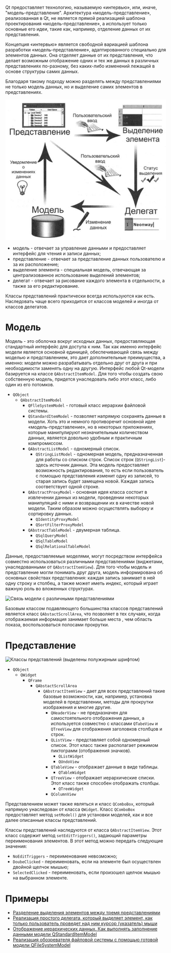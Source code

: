 Qt предоставляет технологию, называемую «интервью», или, иначе,
"модель-представление". Архитектура «модель-представление», реализованная в Qt,
не является прямой реализацией шаблона проектирования «модель-представление», а
использует только основные его идеи, такие как, например, отделение данных от их
представления.

Концепция «интервью» является свободной вариацией шаблона разработки «модель-представление»,
адаптированного специально для элементов данных. Она отделяет данные
от их представления, что делает возможным отображение одних и тех же данных в различных
представлениях по-разному, без каких-либо изменений лежащей в основе структуры
самих данных.

Благодаря такому подходу можно разделять между представлениями не только модель данных,
но и выделение самих элементов в представлениях.

![Взаимодействие компонентов «интервью»](img/model-view.png)

- модель - отвечает за управление данными и предоставляет интерфейс для чтения и записи данных;
- представление - отвечает за представление данных пользователю и за их расположение;
- выделение элемента - специальная модель, отвечающая за централизованное использование выделений элементов;
- делегат - отвечает за рисование каждого элемента в отдельности, а также за его редактирование.

Классы представлений практически всегда используются как есть. Наследовать чаще всего
приходится от классов моделей и иногда от классов делегатов.

# Модель

Модель - это оболочка вокруг исходных данных, предоставляющая стандартный
интерфейс для доступа к ним. Так как именно интерфейс модели является основной
единицей, обеспечивающей связь между моделью и представлением, это дает
дополнительные преимущества, а именно: модели можно разрабатывать отдельно друг
от друга и при необходимости заменять одну на другую. Интерфейс любой Qt-модели
базируется на классе ```QAbstractItemМodel```. Для того чтобы создать свою собственную
модель, придется унаследовать либо этот класс, либо один из его потомков.

- ```QObject```
  - ```QAbstractItemModel```
    - ```QFlleSystemModel``` - готовый класс иерархии файловой системы.
    - ```QStandardItemModel``` - позволяет напрямую сохранять данные в модели. Хоть это и немного противоречит основной идее «модель-представление», но в некоторых приложениях, которые манипулируют незначительным количеством данных, является довольно удобным и практичным компромиссом.
    - ```QAbstractListModel``` - одномерный список.
      - ```QStringListModel``` - одномерная модель, предназначенная для работы со списком строк. Список строк (```QStringList```)- здесь источник данных. Эта модель предоставляет возможность редактирования, то есть если пользователь с помощью представления изменит одну из записей, то старая запись будет замещена новой. Каждая запись соответствует одной строке.
    - ```QAbstractProxyModel``` - основная идея класса состоит в извлечении данных из модели, проведении некоторых манипуляций с ними и возвращении их в качестве новой модели. Таким образом можно осуществлять выборку и сортировку данных.
      - ```QIdentityProxyModel```
      - ```QSortFilterProxyModel```
    - ```QAbstractТableModel``` - двумерная таблица.
      - ```QSqlQueryModel```
      - ```QSqlTableModel```
      - ```QSqlRelationalТableModel```

Данные, предоставляемые моделями, могут посредством интерфейса совместно
использоваться различными представлениями (виджетами, унаследованными от
```QAbstractItemView```). Дпя того чтобы модель и представление могли понимать друг
друга, модель информирована об основных свойствах представления: каждая запись
занимает в ней одну строку и столбец, а также может иметь индекс, который играет
важную роль во вложенных структурах.

![Связь модели с различными представлениями](img/model-view-interface.png)

Базовым классом подавляющего большинства классов представлений является класс
```QAbstactScrollArea```, что позволяет в тех случаях, когда отображаемая информация
занимает больше места , чем область показа, воспользоваться полосами прокрутки.

# Представление

![Классы представлений (выделены полужирным шрифтом)](img/view-hierarchy.png)

- ```QObject```
  - ```QWidget```
    - ```QFrame```
      - ```QAbstactScrollArea```
        - ```QAbstractItemView``` - дает для всех представлений такие базовые возможности, как, например, установка моделей в представлении, методы для прокрутки изображения и многие другие.
          - ```QHeaderView``` - не предназначен для самостоятельного отображения данных, а используется совместно с классами ```QTabeView``` и ```QTreeView``` для отображения заголовков столбцов и строк.
          - ```QListView``` - представляет собой одномерный список. Этот класс также располагает режимом пиктограмм (отображения значков).
            - ```QListWidget```
            - ```QUndoView```
          - ```QTableView``` - отображает данные в виде таблицы.
            - ```QTableWidget```
          - ```QTreeView``` - отображает иерархические списки. Этот класс также способен отображать столбцы.
            - ```QTreeWidget```
          - ```QColumnView```

Представлением может также являться и класс ```QComboBox```, который напрямую
унаследован от класса ```QWidget```. Класс ```QComboBox``` предоставляет метод ```setModel()```
для установки моделей, как и все далее описанные классы представлений.

Классы представлений наследуются от класса ```QAbstractItemView```. Этот класс
содержит метод ```setEditTriggers()```, задающий параметры переименования элементов.
В этот метод можно передать следующие значения:

- ```NoEditTriggers``` - переименование невозможно;
- ```DoubeClicked``` - переименовать, если на элементе был осуществлен двойной щелчок мышью;
- ```SelectedClicked``` - переименовать, если произошел щелчок мышью на выбранном элементе.

# Примеры

- [Разделение выделения элементов между тремя nредставлениями](el-sel)
- [Реализация простого делеrата, который выделяет элемент, как только пользователь проведет над ним курсор (указатель) мыши](smpl-del)
- [Отображение иерархических данных. Как выполнять заполнение данными модели QStandardItemМodel](hierarchical-data)
- [Реализация обозревателя файловой системы с помощью готовой модели QFileSystemМodel](file-system-explorer)
